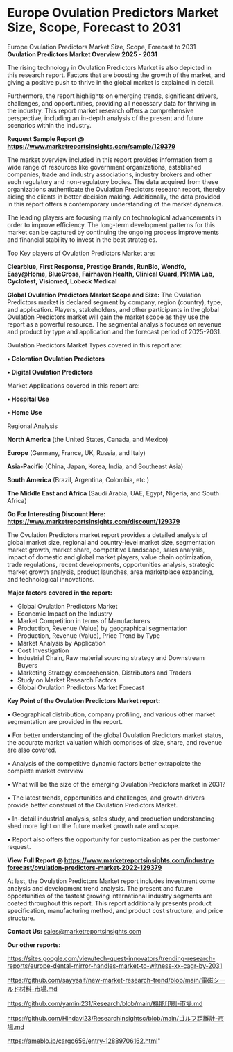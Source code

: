 # Europe Ovulation Predictors Market Size, Scope, Forecast to 2031
Europe Ovulation Predictors Market Size, Scope, Forecast to 2031
<Strong> Ovulation Predictors Market Overview 2025 - 2031</strong>

The rising technology in Ovulation Predictors Market is also depicted in this research report. Factors that are boosting the growth of the market, and giving a positive push to thrive in the global market is explained in detail.

Furthermore, the report highlights on emerging trends, significant drivers, challenges, and opportunities, providing all necessary data for thriving in the industry. This report market research offers a comprehensive perspective, including an in-depth analysis of the present and future scenarios within the industry.

<strong>Request Sample Report @ <a href=https://www.marketreportsinsights.com/sample/129379>https://www.marketreportsinsights.com/sample/129379</a></strong>

The market overview included in this report provides information from a wide range of resources like government organizations, established companies, trade and industry associations, industry brokers and other such regulatory and non-regulatory bodies. The data acquired from these organizations authenticate the Ovulation Predictors research report, thereby aiding the clients in better decision making. Additionally, the data provided in this report offers a contemporary understanding of the market dynamics.

The leading players are focusing mainly on technological advancements in order to improve efficiency. The long-term development patterns for this market can be captured by continuing the ongoing process improvements and financial stability to invest in the best strategies.

Top Key players of Ovulation Predictors Market are:

<strong>Clearblue, First Response, Prestige Brands, RunBio, Wondfo, Easy@Home, BlueCross, Fairhaven Health, Clinical Guard, PRIMA Lab, Cyclotest, Visiomed, Lobeck Medical</strong>

<strong><b>Global Ovulation Predictors Market Scope and Size:</b></strong>
The Ovulation Predictors market is declared segment by company, region (country), type, and application. Players, stakeholders, and other participants in the global Ovulation Predictors market will gain the market scope as they use the report as a powerful resource. The segmental analysis focuses on revenue and product by type and application and the forecast period of 2025-2031.

Ovulation Predictors Market Types covered in this report are:

<strong>• Coloration Ovulation Predictors

• Digital Ovulation Predictors</strong>

Market Applications covered in this report are:

<strong>• Hospital Use

• Home Use</strong> 

Regional Analysis

<strong>North America</strong> (the United States, Canada, and Mexico)

<strong>Europe</strong> (Germany, France, UK, Russia, and Italy)

<strong>Asia-Pacific</strong> (China, Japan, Korea, India, and Southeast Asia)

<strong>South America</strong> (Brazil, Argentina, Colombia, etc.)

<strong>The Middle East and Africa</strong> (Saudi Arabia, UAE, Egypt, Nigeria, and South Africa)

<strong>Go For Interesting Discount Here: <a href=https://www.marketreportsinsights.com/discount/129379>https://www.marketreportsinsights.com/discount/129379</a></strong>

The Ovulation Predictors market report provides a detailed analysis of global market size, regional and country-level market size, segmentation market growth, market share, competitive Landscape, sales analysis, impact of domestic and global market players, value chain optimization, trade regulations, recent developments, opportunities analysis, strategic market growth analysis, product launches, area marketplace expanding, and technological innovations.

<strong><b>Major factors covered in the report:</b></strong>
<ul>
  <li>Global Ovulation Predictors Market </li>
  <li>Economic Impact on the Industry</li>
  <li>Market Competition in terms of Manufacturers</li>
  <li>Production, Revenue (Value) by geographical segmentation</li>
  <li>Production, Revenue (Value), Price Trend by Type</li>
  <li>Market Analysis by Application</li>
  <li>Cost Investigation</li>
  <li>Industrial Chain, Raw material sourcing strategy and Downstream Buyers</li>
  <li>Marketing Strategy comprehension, Distributors and Traders</li>
  <li>Study on Market Research Factors</li>
  <li>Global Ovulation Predictors Market Forecast</li>
</ul>

<strong><b>Key Point of the Ovulation Predictors Market report:</b></strong>

• Geographical distribution, company profiling, and various other market segmentation are provided in the report.

• For better understanding of the global Ovulation Predictors market status, the accurate market valuation which comprises of size, share, and revenue are also covered.

• Analysis of the competitive dynamic factors better extrapolate the complete market overview

• What will be the size of the emerging Ovulation Predictors market in 2031?

• The latest trends, opportunities and challenges, and growth drivers provide better construal of the Ovulation Predictors Market.

• In-detail industrial analysis, sales study, and production understanding shed more light on the future market growth rate and scope.

• Report also offers the opportunity for customization as per the customer request.

<strong><b>View Full Report @ <a href=https://www.marketreportsinsights.com/industry-forecast/ovulation-predictors-market-2022-129379>https://www.marketreportsinsights.com/industry-forecast/ovulation-predictors-market-2022-129379</a></b></strong>


At last, the Ovulation Predictors Market report includes investment come analysis and development trend analysis. The present and future opportunities of the fastest growing international industry segments are coated throughout this report. This report additionally presents product specification, manufacturing method, and product cost structure, and price structure.

<strong>Contact Us:</strong>
sales@marketreportsinsights.com

<strong>Our other reports:</strong>

<a href=https://sites.google.com/view/tech-quest-innovators/trending-research-reports/europe-dental-mirror-handles-market-to-witness-xx-cagr-by-2031>https://sites.google.com/view/tech-quest-innovators/trending-research-reports/europe-dental-mirror-handles-market-to-witness-xx-cagr-by-2031</a>

<a href=https://github.com/sayysaif/new-market-research-trend/blob/main/電磁シールド材料-市場.md>https://github.com/sayysaif/new-market-research-trend/blob/main/電磁シールド材料-市場.md</a>

<a href=https://github.com/yamini231/Research/blob/main/機能印刷-市場.md>https://github.com/yamini231/Research/blob/main/機能印刷-市場.md</a>

<a href=https://github.com/Hindavi23/Researchinsightsc/blob/main/ゴルフ距離計-市場.md>https://github.com/Hindavi23/Researchinsightsc/blob/main/ゴルフ距離計-市場.md</a>

<a href=https://ameblo.jp/cargo656/entry-12889706162.html>https://ameblo.jp/cargo656/entry-12889706162.html</a>"

